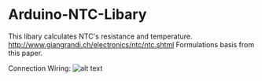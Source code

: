 # Arduino-NTC-Libary
This libary calculates NTC's resistance and temperature.
http://www.giangrandi.ch/electronics/ntc/ntc.shtml
Formulations basis from this paper.

Connection Wiring:
![alt text](https://raw.githubusercontent.com/yasinerduran/ArduinoNTCLibary/master/schematics/schematic.PNG)

